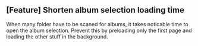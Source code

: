 
## [Feature] Shorten album selection loading time
When many folder have to be scaned for albums, it takes noticable time to open the album selection.
Prevent this by preloading only the first page and loading the other stuff in the background.